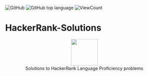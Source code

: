 ![GitHub](https://img.shields.io/github/license/manoharsena/HackerRank_Solutions.svg?style=flat)
![GitHub top language](https://img.shields.io/github/languages/top/manoharsena/HackerRank_Solutions.svg?style=flat)
![ViewCount](https://views.whatilearened.today/views/github/manoharsena/HackerRank_Solutions.svg?cache=remove)

# HackerRank-Solutions
<p align="center">
    <a href="https://www.hackerrank.com/senamecse">
        <img height=85 src="https://d3keuzeb2crhkn.cloudfront.net/hackerrank/assets/styleguide/logo_wordmark-f5c5eb61ab0a154c3ed9eda24d0b9e31.svg">
    </a>
    <br>Solutions to HackerRank Language Proficiency problems
</p>

